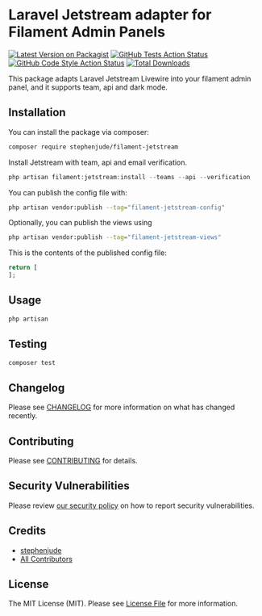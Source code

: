 # Laravel Jetstream adapter for Filament Admin Panels

[![Latest Version on Packagist](https://img.shields.io/packagist/v/stephenjude/filament-jetstream.svg?style=flat-square)](https://packagist.org/packages/stephenjude/filament-jetstream)
[![GitHub Tests Action Status](https://img.shields.io/github/actions/workflow/status/stephenjude/filament-jetstream/run-tests.yml?branch=main&label=tests&style=flat-square)](https://github.com/stephenjude/filament-jetstream/actions?query=workflow%3Arun-tests+branch%3Amain)
[![GitHub Code Style Action Status](https://img.shields.io/github/actions/workflow/status/stephenjude/filament-jetstream/fix-php-code-style-issues.yml?branch=main&label=code%20style&style=flat-square)](https://github.com/stephenjude/filament-jetstream/actions?query=workflow%3A"Fix+PHP+code+style+issues"+branch%3Amain)
[![Total Downloads](https://img.shields.io/packagist/dt/stephenjude/filament-jetstream.svg?style=flat-square)](https://packagist.org/packages/stephenjude/filament-jetstream)

This package adapts Laravel Jetstream Livewire into your filament admin panel, and it supports team, api and dark mode.

## Installation

You can install the package via composer:

```bash
composer require stephenjude/filament-jetstream
```

Install Jetstream with team, api and email verification.
```php
php artisan filament:jetstream:install --teams --api --verification
```

You can publish the config file with:

```bash
php artisan vendor:publish --tag="filament-jetstream-config"
```

Optionally, you can publish the views using

```bash
php artisan vendor:publish --tag="filament-jetstream-views"
```

This is the contents of the published config file:

```php
return [
];
```

## Usage

```php
php artisan 
```

## Testing

```bash
composer test
```

## Changelog

Please see [CHANGELOG](CHANGELOG.md) for more information on what has changed recently.

## Contributing

Please see [CONTRIBUTING](.github/CONTRIBUTING.md) for details.

## Security Vulnerabilities

Please review [our security policy](../../security/policy) on how to report security vulnerabilities.

## Credits

- [stephenjude](https://github.com/stephenjude)
- [All Contributors](../../contributors)

## License

The MIT License (MIT). Please see [License File](LICENSE.md) for more information.
